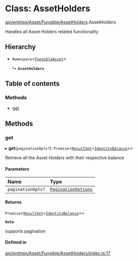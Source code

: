 # Class: AssetHolders

[api/entities/Asset/Fungible/AssetHolders](../wiki/api.entities.Asset.Fungible.AssetHolders).AssetHolders

Handles all Asset Holders related functionality

## Hierarchy

- `Namespace`\<[`FungibleAsset`](../wiki/api.entities.Asset.Fungible.FungibleAsset)\>

  ↳ **`AssetHolders`**

## Table of contents

### Methods

- [get](../wiki/api.entities.Asset.Fungible.AssetHolders.AssetHolders#get)

## Methods

### get

▸ **get**(`paginationOpts?`): `Promise`\<[`ResultSet`](../wiki/api.entities.types.ResultSet)\<[`IdentityBalance`](../wiki/api.entities.Asset.types.IdentityBalance)\>\>

Retrieve all the Asset Holders with their respective balance

#### Parameters

| Name | Type |
| :------ | :------ |
| `paginationOpts?` | [`PaginationOptions`](../wiki/api.entities.types.PaginationOptions) |

#### Returns

`Promise`\<[`ResultSet`](../wiki/api.entities.types.ResultSet)\<[`IdentityBalance`](../wiki/api.entities.Asset.types.IdentityBalance)\>\>

**`Note`**

supports pagination

#### Defined in

[api/entities/Asset/Fungible/AssetHolders/index.ts:17](https://github.com/PolymeshAssociation/polymesh-sdk/blob/fe2e6dd1/src/api/entities/Asset/Fungible/AssetHolders/index.ts#L17)
